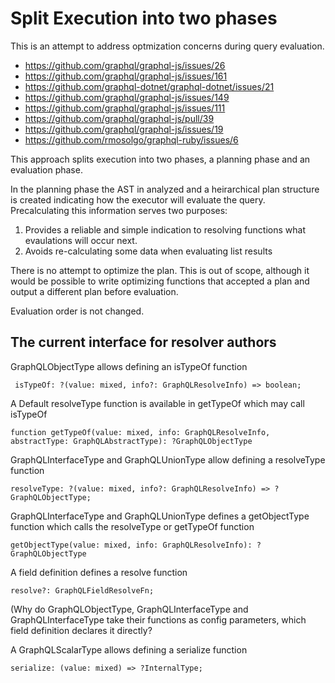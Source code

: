 Split Execution into two phases
===============================
This is an attempt to address optmization concerns during query evaluation.

- https://github.com/graphql/graphql-js/issues/26
- https://github.com/graphql/graphql-js/issues/161
- https://github.com/graphql-dotnet/graphql-dotnet/issues/21
- https://github.com/graphql/graphql-js/issues/149
- https://github.com/graphql/graphql-js/issues/111
- https://github.com/graphql/graphql-js/pull/39
- https://github.com/graphql/graphql-js/issues/19
- https://github.com/rmosolgo/graphql-ruby/issues/6

This approach splits execution into two phases, a planning phase and an evaluation phase.

In the planning phase the AST in analyzed and a heirarchical plan structure is created indicating
how the executor will evaluate the query.  Precalculating this information serves two purposes:

1. Provides a reliable and simple indication to resolving functions what evaulations will occur next.
2. Avoids re-calculating some data when evaluating list results

There is no attempt to optimize the plan.  This is out of scope, although it would be possible to write
optimizing functions that accepted a plan and output a different plan before evaluation.

Evaluation order is not changed.

The current interface for resolver authors
------------------------------------------


GraphQLObjectType allows defining an isTypeOf function

` isTypeOf: ?(value: mixed, info?: GraphQLResolveInfo) => boolean;`

A Default resolveType function is available in getTypeOf which may call isTypeOf

`function getTypeOf(value: mixed, info: GraphQLResolveInfo, abstractType: GraphQLAbstractType): ?GraphQLObjectType`

GraphQLInterfaceType and GraphQLUnionType allow defining a resolveType function

`resolveType: ?(value: mixed, info?: GraphQLResolveInfo) => ?GraphQLObjectType;`

GraphQLInterfaceType and GraphQLUnionType defines a getObjectType function which calls the resolveType or getTypeOf function

`getObjectType(value: mixed, info: GraphQLResolveInfo): ?GraphQLObjectType`

A field definition defines a resolve function

`resolve?: GraphQLFieldResolveFn;`

(Why do GraphQLObjectType, GraphQLInterfaceType and GraphQLInterfaceType take their functions as config parameters, which field definition declares it directly?

A GraphQLScalarType allows defining a serialize function

`serialize: (value: mixed) => ?InternalType;`
